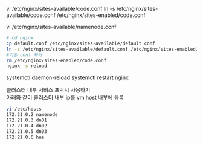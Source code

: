 vi /etc/nginx/sites-available/code.conf
ln -s /etc/nginx/sites-available/code.conf /etc/nginx/sites-enabled/code.conf  
  
vi /etc/nginx/sites-available/namenode.conf

```bash
# cd nginx 
cp default.conf /etc/nginx/sites-available/default.conf
ln -s /etc/nginx/sites-available/default.conf /etc/nginx/sites-enabled/default.conf  
#기존 conf 제거 
rm /etc/nginx/sites-enabled/code.conf 
nginx -s reload
```


systemctl daemon-reload
systemctl restart nginx



클러스터 내부 서비스 프락시 사용하기  
아래와 같이 클러스터 내부 ip를 vm host 내부에 등록  
```bash
vi /etc/hosts
172.21.0.2 namenode
172.21.0.3 dn01
172.21.0.4 dn02
172.21.0.5 dn03
172.21.0.6 hue
```

